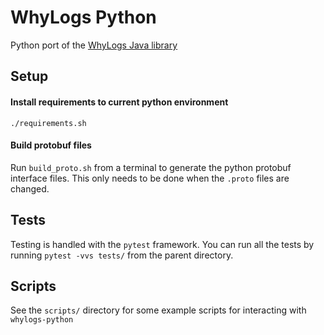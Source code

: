 # WhyLogs Python

Python port of the [WhyLogs Java library](https://gitlab.com/whylabs/whylogs-java)

## Setup
#### Install requirements to current python environment 
```./requirements.sh```
 
#### Build protobuf files  
Run `build_proto.sh` from a terminal to generate the python protobuf interface files.
This only needs to be done when the `.proto` files are changed.


## Tests
Testing is handled with the `pytest` framework.
You can run all the tests by running `pytest -vvs tests/` from the parent directory.

## Scripts
See the `scripts/` directory for some example scripts for interacting with `whylogs-python`
